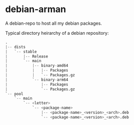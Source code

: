 # debian-arman

 A debian-repo to host all my debian packages.


Typical directory heirarchy of a debian repository: 

```python
.
|-- dists
|   `-- stable
|       |-- Release
|       `-- main
|           |-- binary-amd64
|           |   |-- Packages
|           |   `-- Packages.gz
|           `-- binary-arm64
|               |-- Packages
|               `-- Packages.gz
`-- pool
    `-- main
        `-- <letter>
            `-- <package-name>
                |-- <package-name>_<version>_<arch>.deb
                `-- <package-name>_<version>_<arch>.deb
```
